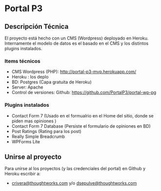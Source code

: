 # Portal P3

## Descripción Técnica
El proyecto está hecho con un CMS (Wordpress) deployado en Heroku. Internamente el modelo de datos es el basado en el CMS y los distintos plugins instalados.

### Items técnicos
- CMS Wordpress (PHP): http://portal-p3-mvp.herokuapp.com/ 
- Heroku : los deplo
- BD: Postgres (Capa gratuita de Heroku)
- Server: Apache
- Control de versiones: Github: https://github.com/PortalP3/portal-wp-pg

### Plugins instalados
- Contact Form 7 (Usado en el formualrio en el Home del sitio, donde se piden mas opiniones )
- Contact Form 7 Database (Persiste el formulario de opiniones en BD)
- Post Ratings (Rating para los post)
- Really Simple Breadcrumb
- WPForms Lite

## Unirse al proyecto
Para unirse al los proyectos (y las credenciales del portal) en Github y Heroku escribir a:
 - crivera@thoughtworks.com y/o dsepulve@thoughtworks.com